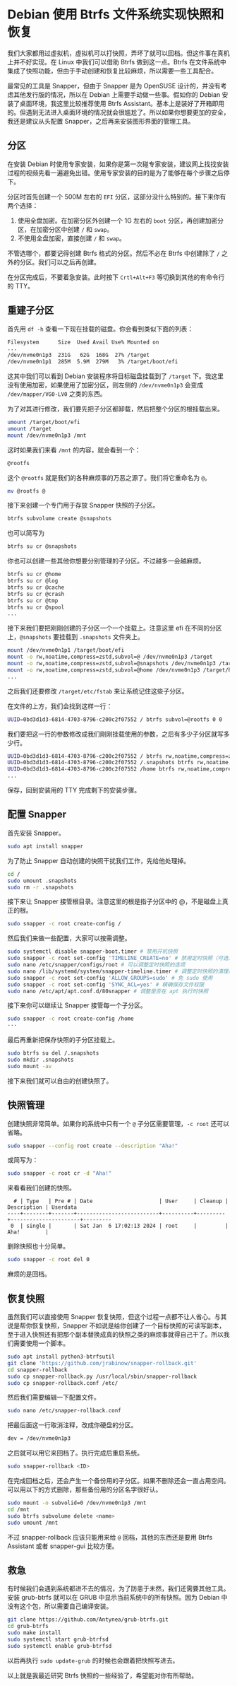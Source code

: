 # Debian 使用 Btrfs 文件系统实现快照和恢复

我们大家都用过虚拟机，虚拟机可以打快照，弄坏了就可以回档。但这件事在真机上并不好实现。在 Linux 中我们可以借助 Btrfs 做到这一点。Btrfs 在文件系统中集成了快照功能，但由于手动创建和恢复比较麻烦，所以需要一些工具配合。

最常见的工具是 Snapper，但由于 Snapper 是为 OpenSUSE 设计的，并没有考虑其他发行版的情况，所以在 Debian 上需要手动做一些事。假如你的 Debian 安装了桌面环境，我这里比较推荐使用 Btrfs Assistant。基本上是装好了开箱即用的。但遇到无法进入桌面环境的情况就会很尴尬了。所以如果你想要更加的安全，我还是建议从头配置 Snapper，之后再来安装图形界面的管理工具。

## 分区

在安装 Debian 时使用专家安装，如果你是第一次碰专家安装，建议网上找找安装过程的视频先看一遍避免出错。使用专家安装的目的是为了能够在每个步骤之后停下。

分区时首先创建一个 500M 左右的 `EFI` 分区，这部分没什么特别的。接下来你有两个选择：

1. 使用全盘加密。在加密分区外创建一个 1G 左右的 `boot` 分区，再创建加密分区，在加密分区中创建 `/` 和 `swap`。
2. 不使用全盘加密，直接创建 `/` 和 `swap`。

不管选哪个，都要记得创建 Btrfs 格式的分区。然后不必在 Btrfs 中创建除了 `/` 之外的分区。我们可以之后再创建。

在分区完成后，不要着急安装。此时按下 `Crtl+Alt+F3` 等切换到其他的有命令行的 TTY。

## 重建子分区

首先用 `df -h` 查看一下现在挂载的磁盘。你会看到类似下面的列表：

```bash
Filesystem      Size  Used Avail Use% Mounted on
...
/dev/nvme0n1p3  231G   62G  168G  27% /target
/dev/nvme0n1p1  285M  5.9M  279M   3% /target/boot/efi
```

这其中我们可以看到 Debian 安装程序将目标磁盘挂载到了 `/target` 下。我这里没有使用加密，如果使用了加密分区，则左侧的 `/dev/nvme0n1p3` 会变成 `/dev/mapper/VG0-LV0` 之类的东西。

为了对其进行修改，我们要先把子分区都卸载，然后把整个分区的根挂载出来。

```bash
umount /target/boot/efi
umount /target
mount /dev/nvme0n1p3 /mnt 
```

这时如果我们来看 `/mnt` 的内容，就会看到一个：

```bash
@rootfs
```

这个 `@rootfs` 就是我们的各种麻烦事的万恶之源了。我们将它重命名为 `@`。

```bash
mv @rootfs @
``` 

接下来创建一个专门用于存放 Snapper 快照的子分区。

```bash
btrfs subvolume create @snapshots
```

也可以简写为

```bash
btrfs su cr @snapshots
```

你也可以创建一些其他你想要分别管理的子分区。不过越多一会越麻烦。

```bash
btrfs su cr @home
btrfs su cr @log
btrfs su cr @cache
btrfs su cr @crash
btrfs su cr @tmp
btrfs su cr @spool
...
```

接下来我们要把刚刚创建的子分区一个一个挂载上。注意这里 efi 在不同的分区上，`@snapshots` 要挂载到 `.snapshots` 文件夹上。

```bash
mount /dev/nvme0n1p1 /target/boot/efi
mount -o rw,noatime,compress=zstd,subvol=@ /dev/nvme0n1p3 /target
mount -o rw,noatime,compress=zstd,subvol=@snapshots /dev/nvme0n1p3 /target/.snapshots
mount -o rw,noatime,compress=zstd,subvol=@home /dev/nvme0n1p3 /target/home
...
```

之后我们还要修改 `/target/etc/fstab` 来让系统记住这些子分区。

在文件的上方，我们会找到这样一行：

```bash
UUID=0bd3d1d3-6814-4703-8796-c200c2f07552 / btrfs subvol=@rootfs 0 0
```

我们要把这一行的参数修改成我们刚刚挂载使用的参数，之后有多少子分区就写多少行。

```bash
UUID=0bd3d1d3-6814-4703-8796-c200c2f07552 / btrfs rw,noatime,compress=zstd,subvol=@ 0 0
UUID=0bd3d1d3-6814-4703-8796-c200c2f07552 /.snapshots btrfs rw,noatime,compress=zstd,subvol=@snapshots 0 0
UUID=0bd3d1d3-6814-4703-8796-c200c2f07552 /home btrfs rw,noatime,compress=zstd,subvol=@home 0 0
...
```

保存，回到安装用的 TTY 完成剩下的安装步骤。

## 配置 Snapper

首先安装 Snapper。

```bash
sudo apt install snapper
```

为了防止 Snapper 自动创建的快照干扰我们工作，先给他处理掉。

```bash
cd /
sudo umount .snapshots
sudo rm -r .snapshots
```

接下来让 Snapper 接管根目录。注意这里的根是指子分区中的 @，不是磁盘上真正的根。

```bash
sudo snapper -c root create-config /
```

然后我们来做一些配置，大家可以按需调整。

```bash
sudo systemctl disable snapper-boot.timer # 禁用开机快照
sudo snapper -c root set-config 'TIMELINE_CREATE=no' # 禁用定时快照（可选）
sudo nano /etc/snapper/configs/root # 可以调整定时快照的选项
sudo nano /lib/systemd/system/snapper-timeline.timer # 调整定时快照的清理周期
sudo snapper -c root set-config 'ALLOW_GROUPS=sudo' # 免 sudo 使用
sudo snapper -c root set-config 'SYNC_ACL=yes' # 精确保存文件权限
sudo nano /etc/apt/apt.conf.d/80snapper # 调整是否在 apt 执行时快照
```

接下来你可以继续让 Snapper 接管每一个子分区。

```bash
sudo snapper -c root create-config /home
···
```

最后再重新把保存快照的子分区挂载上。

```bash
sudo btrfs su del /.snapshots
sudo mkdir .snapshots
sudo mount -av
```

接下来我们就可以自由的创建快照了。

## 快照管理

创建快照非常简单。如果你的系统中只有一个 `@` 子分区需要管理，`-c root` 还可以省略。

```bash
sudo snapper --config root create --description "Aha!"
```

或简写为：

```bash
sudo snapper -c root cr -d "Aha!"
```

来看看我们创建的快照。

```
  # | Type   | Pre # | Date                     | User     | Cleanup | Description | Userdata
----+--------+-------+--------------------------+----------+---------+----------------------+---------
 0  | single |       | Sat Jan  6 17:02:13 2024 | root     |         | Aha!        |
```

删除快照也十分简单。

```bash
sudo snapper -c root del 0
```

麻烦的是回档。

## 恢复快照

虽然我们可以直接使用 Snapper 恢复快照，但这个过程一点都不让人省心。与其说是帮你恢复快照，Snapper 不如说是给你创建了一个目标快照的可读写副本，至于进入快照还有把那个副本替换成真的快照之类的麻烦事就得自己干了。所以我们需要使用一个脚本。

```bash
sudo apt install python3-btrfsutil
git clone 'https://github.com/jrabinow/snapper-rollback.git'
cd snapper-rollback
sudo cp snapper-rollback.py /usr/local/sbin/snapper-rollback
sudo cp snapper-rollback.conf /etc/
```

然后我们需要编辑一下配置文件。

```bash
sudo nano /etc/snapper-rollback.conf
```

把最后面这一行取消注释，改成你硬盘的分区。

```bash
dev = /dev/nvme0n1p3
```

之后就可以用它来回档了。执行完成后重启系统。

```bash
sudo snapper-rollback <ID>
```

在完成回档之后，还会产生一个备份用的子分区。如果不删除还会一直占用空间。可以用以下的方式删除，那些备份用的分区名字很好认。

```bash
sudo mount -o subvolid=0 /dev/nvme0n1p3 /mnt
cd /mnt
sudo btrfs subvolume delete <name>
sudo umount /mnt
```

不过 snapper-rollback 应该只能用来给 `@` 回档，其他的东西还是要用 Btrfs Assistant 或者 snapper-gui 比较方便。


## 救急

有时候我们会遇到系统都进不去的情况，为了防患于未然，我们还需要其他工具。安装 grub-btrfs 就可以在 GRUB 中显示当前系统中的所有快照。因为 Debian 中没有这个包，所以需要自己编译安装。

```bash
git clone https://github.com/Antynea/grub-btrfs.git
cd grub-btrfs
sudo make install
sudo systemctl start grub-btrfsd
sudo systemctl enable grub-btrfsd
```

以后再执行 `sudo update-grub` 的时候也会跟着把快照写进去。

以上就是我最近研究 Btrfs 快照的一些经验了，希望能对你有所帮助。
